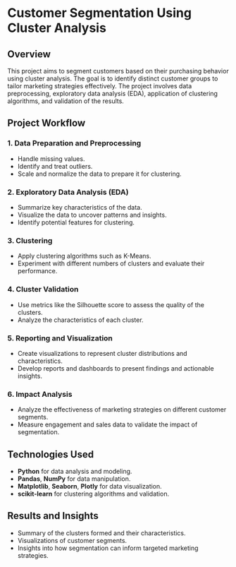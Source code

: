 
# Customer Segmentation Using Cluster Analysis

## Overview

This project aims to segment customers based on their purchasing behavior using cluster analysis. The goal is to identify distinct customer groups to tailor marketing strategies effectively.
The project involves data preprocessing, exploratory data analysis (EDA), application of clustering algorithms, and validation of the results.

## Project Workflow

### 1. Data Preparation and Preprocessing
   - Handle missing values.
   - Identify and treat outliers.
   - Scale and normalize the data to prepare it for clustering.

### 2. Exploratory Data Analysis (EDA)
   - Summarize key characteristics of the data.
   - Visualize the data to uncover patterns and insights.
   - Identify potential features for clustering.

### 3. Clustering
   - Apply clustering algorithms such as K-Means.
   - Experiment with different numbers of clusters and evaluate their performance.

### 4. Cluster Validation
   - Use metrics like the Silhouette score to assess the quality of the clusters.
   - Analyze the characteristics of each cluster.

### 5. Reporting and Visualization
   - Create visualizations to represent cluster distributions and characteristics.
   - Develop reports and dashboards to present findings and actionable insights.

### 6. Impact Analysis
   - Analyze the effectiveness of marketing strategies on different customer segments.
   - Measure engagement and sales data to validate the impact of segmentation.

## Technologies Used

- **Python** for data analysis and modeling.
- **Pandas**, **NumPy** for data manipulation.
- **Matplotlib**, **Seaborn**, **Plotly** for data visualization.
- **scikit-learn** for clustering algorithms and validation.

## Results and Insights

- Summary of the clusters formed and their characteristics.
- Visualizations of customer segments.
- Insights into how segmentation can inform targeted marketing strategies.


